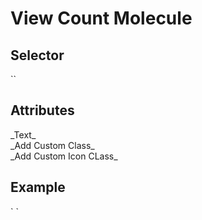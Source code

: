 # View Count Molecule

<h2>Selector</h2>
`<ui-view-count></ui-view-count>`
 
 <h2>Attributes</h2>
 _Text_ <br>
 _Add Custom Class_ <br>
 _Add Custom Icon CLass_ <br> 

 
 <h2>Example</h2>
` <ui-view-count [text]="'25K'" [className]="'custom-class'" [iconClassName]="'folow'"></ui-view-count>`
 
 
 
